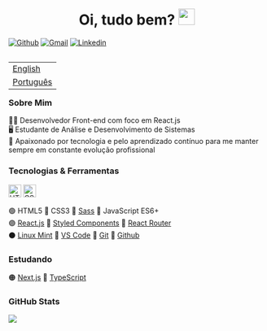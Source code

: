 <h1 align="center">Oi, tudo bem? <img
src="https://github.com/blackcater/blackcater/raw/main/images/Hi.gif" height="32" /></h1>

 [![Github](https://img.shields.io/badge/-Github-000?style=flat&logo=Github&logoColor=white)](https://github.com/victortavaresdev)
 [![Gmail](https://img.shields.io/badge/-Gmail-c14438?style=flat&logo=Gmail&logoColor=white)](mailto:victortavaresdev@gmail.com)
 [![Linkedin](https://img.shields.io/badge/-LinkedIn-blue?style=flat&logo=Linkedin&logoColor=white)](https://www.linkedin.com/in/victor-tavares-dev/)

<table align="right">
 <tr><td><a href="README_en.md">English</a></td></tr>
 <tr><td><a href="README.md">Português</a></td></tr>
</table>

### Sobre Mim

 👨‍💻 Desenvolvedor Front-end com foco em React.js</br>
 🖥️ Estudante de Análise e Desenvolvimento de Sistemas</br> 
 💜 Apaixonado por tecnologia e pelo aprendizado contínuo para me manter sempre em constante evolução profissional 


### Tecnologias & Ferramentas

<img src="https://img.shields.io/badge/HTML5-282C34?logo=html5&logoColor=E34F26" alt="HTML5 logo" title="HTML5" height="25" />
<img src="https://img.shields.io/badge/CSS3-282C34?logo=css3&logoColor=1572B6" alt="CSS3 logo" title="CSS3" height="25" />

🟢 HTML5 🔹 CSS3 🔹 <a href="https://sass-lang.com/">Sass</a> 🔹 JavaScript ES6+ </br>
🟣 <a href="https://reactjs.org/">React.js</a> 🔹 <a href="https://styled-components.com/">Styled Components</a> 🔹 <a href="https://reactrouter.com/">React Router</a> </br>
⚫ <a href="https://linuxmint.com/">Linux Mint</a> 🔹 <a href="https://code.visualstudio.com/">VS Code</a> 🔹 <a href="https://git-scm.com/">Git</a> 🔹 <a href="https://github.com/">Github</a>

### Estudando

🟠 <a href="https://nextjs.org/">Next.js</a> 🔹 <a href="https://www.typescriptlang.org/">TypeScript</a>


### GitHub Stats

<div>
  <img src="https://github-readme-stats.vercel.app/api?username=victortavaresdev&show_icons=true&theme=tokyonight" />  
</div>




 

